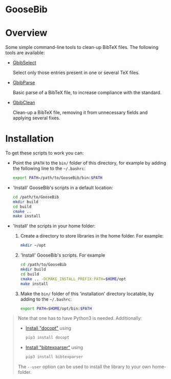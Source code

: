 # GooseBib

# Overview

Some simple command-line tools to clean-up BibTeX files. The following tools are available:

*   [GbibSelect](bin/GbibSelect)

    Select only those entries present in one or several TeX files.

*   [GbibParse](bin/GbibParse)

    Basic parse of a BibTeX file, to increase compliance with the standard.

*   [GbibClean](bin/GbibClean)

    Clean-up a BibTeX file, removing it from unnecessary fields and applying several fixes.

# Installation

To get these scripts to work you can:

-   Point the `$PATH` to the `bin/` folder of this directory, for example by adding the following line to the `~/.bashrc`:
  
    ```bash
    export PATH=/path/to/GooseBib/bin:$PATH
    ```

-   'Install' GooseBib's scripts in a default location:

    ```bash
    cd /path/to/GooseBib
    mkdir build
    cd build
    cmake .. 
    make install
    ```

-   'Install' the scripts in your home folder:
  
    1.  Create a directory to store libraries in the home folder. For example:
  
        ```bash
        mkdir ~/opt
        ```

    2.  'Install' GooseBib's scripts. For example
  
        ```bash
        cd /path/to/GooseBib
        mkdir build
        cd build
        cmake .. -DCMAKE_INSTALL_PREFIX:PATH=$HOME/opt
        make install
        ```
     
    3.  Make the `bin/` folder of this 'installation' directory locatable, by adding to the `~/.bashrc`:
 
        ```bash
        export PATH=$HOME/opt/bin:$PATH
        ```

> Note that one has to have Python3 is needed. Additionally:
>      
> *    [Install "docopt"](https://pypi.python.org/pypi/docopt/) using
> 
>      ```bash
>      pip3 install docopt
>      ```
>      
> *    [Install "bibtexparser"](https://github.com/sciunto-org/python-bibtexparser) using
> 
>      ```bash
>      pip3 install bibtexparser
>      ```
>      
> The `--user` option can be used to install the library to your own home-folder. 


